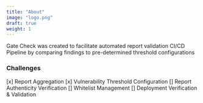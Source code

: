 ```yaml
---
title: "About"
image: "logo.png"
draft: true
weight: 1
---
```


Gate Check was created to facilitate automated report validation CI/CD Pipeline by comparing findings to pre-determined
threshold configurations

### Challenges

[x] Report Aggregation
[x] Vulnerability Threshold Configuration
[] Report Authenticity Verification
[] Whitelist Management
[] Deployment Verification & Validation

